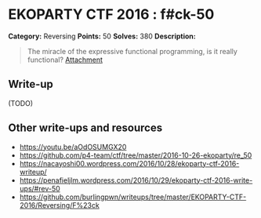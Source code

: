 # EKOPARTY CTF 2016 : f#ck-50

**Category:** Reversing
**Points:** 50
**Solves:** 380
**Description:**

> The miracle of the expressive functional programming, is it really functional?
> [Attachment](rev50.zip)

## Write-up

(TODO)

## Other write-ups and resources

* https://youtu.be/aOdOSUMGX20
* https://github.com/p4-team/ctf/tree/master/2016-10-26-ekoparty/re_50
* https://nacayoshi00.wordpress.com/2016/10/28/ekoparty-ctf-2016-writeup/
* https://penafieljlm.wordpress.com/2016/10/29/ekoparty-ctf-2016-write-ups/#rev-50
* https://github.com/burlingpwn/writeups/tree/master/EKOPARTY-CTF-2016/Reversing/F%23ck
